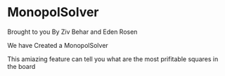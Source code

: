 # MonopolSolver
Brought to you By Ziv Behar and Eden Rosen

We have Created a MonopolSolver

This amiazing feature can tell you what are the most prifitable squares in the board
